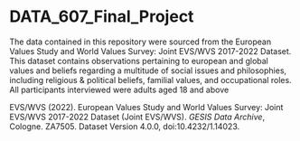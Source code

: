 # DATA_607_Final_Project

The data contained in this repository were sourced from the European Values Study and World Values Survey: Joint EVS/WVS 2017-2022 Dataset. This dataset contains observations pertaining to european and global values and beliefs regarding a multitude of social issues and philosophies, including religious & political beliefs, familial values, and occupational roles. All participants interviewed were adults aged 18 and above

EVS/WVS (2022). European Values Study and World Values Survey: Joint EVS/WVS 2017-2022 Dataset (Joint EVS/WVS). _GESIS Data Archive_, Cologne. ZA7505. Dataset Version 4.0.0, doi:10.4232/1.14023.
